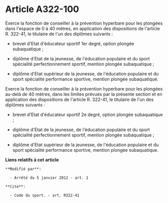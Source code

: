 # Article A322-100

Exerce la fonction de conseiller à la prévention hyperbare pour les plongées dans l'espace de 0 à 40 mètres, en application
des dispositions de l'article R. 322-41, le titulaire de l'un des diplômes suivants :

- brevet d'Etat d'éducateur sportif 1er degré, option plongée subaquatique ;

- diplôme d'Etat de la jeunesse, de l'éducation populaire et du sport spécialité perfectionnement sportif, mention plongée
subaquatique ;

- diplôme d'Etat supérieur de la jeunesse, de l'éducation populaire et du sport spécialité performance sportive, mention
plongée subaquatique. 

Exerce la fonction de conseiller à la prévention hyperbare pour les plongées au-delà de 40 mètres, dans les limites prévues
par la présente section et en application des dispositions de l'article R. 322-41, le titulaire de l'un des diplômes
suivants :

- brevet d'Etat d'éducateur sportif 2e degré, option plongée subaquatique ;

- diplôme d'Etat de la jeunesse, de l'éducation populaire et du sport spécialité perfectionnement sportif, mention plongée
subaquatique ;

- diplôme d'Etat supérieur de la jeunesse, de l'éducation populaire et du sport spécialité performance sportive, mention
plongée subaquatique.

**Liens relatifs à cet article**

	**Modifié par**:

	  - Arrêté du 5 janvier 2012 - art. 1

	**Cite**:

	  - Code du sport. - art. R322-41
